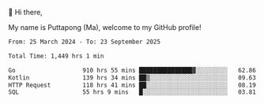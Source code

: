 👋 Hi there,

My name is Puttapong (Ma), welcome to my GitHub profile!

<!--START_SECTION:waka-->

```txt
From: 25 March 2024 - To: 23 September 2025

Total Time: 1,449 hrs 1 min

Go                   910 hrs 55 mins ███████████████▓░░░░░░░░░   62.86 %
Kotlin               139 hrs 34 mins ██▒░░░░░░░░░░░░░░░░░░░░░░   09.63 %
HTTP Request         118 hrs 41 mins ██░░░░░░░░░░░░░░░░░░░░░░░   08.19 %
SQL                  55 hrs 9 mins   █░░░░░░░░░░░░░░░░░░░░░░░░   03.81 %
```

<!--END_SECTION:waka-->

